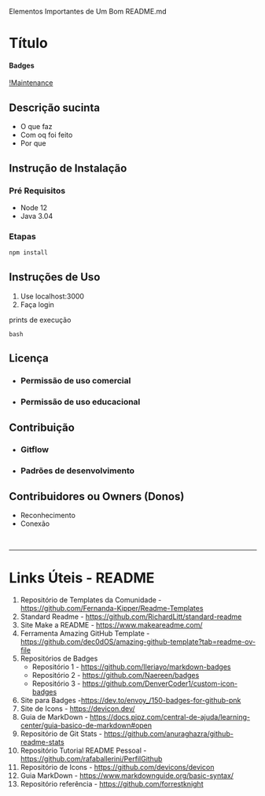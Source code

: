 Elementos Importantes de Um Bom README.md

# Título

#### Badges

[!Maintenance](link-svg)

## Descrição sucinta 

- O que faz
- Com oq foi feito
- Por que

## Instrução de Instalação

### Pré Requisitos

- Node 12
- Java 3.04

### Etapas

```bash
npm install
```

## Instruções de Uso

1. Use localhost:3000
2. Faça login

prints de execução

``bash
``

## Licença

- ### Permissão de uso comercial
- ### Permissão de uso educacional

## Contribuição

- ### Gitflow
- ### Padrões de desenvolvimento

## Contribuidores ou Owners (Donos)

- Reconhecimento
- Conexão

<br>

---

# Links Úteis - README

1. Repositório de Templates da Comunidade  - https://github.com/Fernanda-Kipper/Readme-Templates
2. Standard Readme - https://github.com/RichardLitt/standard-readme
3. Site Make a README - https://www.makeareadme.com/
4. Ferramenta Amazing GitHub Template - https://github.com/dec0dOS/amazing-github-template?tab=readme-ov-file
5. Repositórios de Badges
    - Repositório 1 - https://github.com/Ileriayo/markdown-badges
    - Repositório 2 - https://github.com/Naereen/badges
    - Repositório 3 - https://github.com/DenverCoder1/custom-icon-badges
6. Site para Badges -https://dev.to/envoy_/150-badges-for-github-pnk
7. Site de Icons - https://devicon.dev/
8. Guia de MarkDown - https://docs.pipz.com/central-de-ajuda/learning-center/guia-basico-de-markdown#open
9. Repositório de Git Stats - https://github.com/anuraghazra/github-readme-stats
10. Repositório Tutorial README Pessoal - https://github.com/rafaballerini/PerfilGithub
11. Repositório de Icons - https://github.com/devicons/devicon
12. Guia MarkDown - https://www.markdownguide.org/basic-syntax/
13. Repositório referência - https://github.com/forrestknight